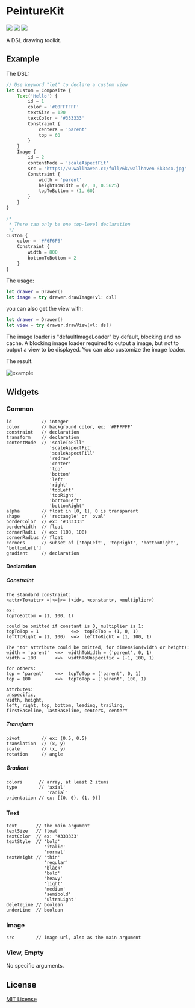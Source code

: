 # PeintureKit

[![](https://img.shields.io/cocoapods/v/PeintureKit?color=9cf&style=flat-square)](https://cocoapods.org/pods/PeintureKit)
[![](https://img.shields.io/cocoapods/l/PeintureKit?style=flat-square)](https://www.mit-license.org)
![](https://img.shields.io/cocoapods/p/PeintureKit?style=flat-square)

A DSL drawing toolkit.

## Example

The DSL:

```javascript
// Use keyword "let" to declare a custom view
let Custom = Composite {
    Text('Hello') {
        id = 1
        color = '#00FFFFFF'
        textSize = 120
        textColor = '#333333'
        Constraint {
            centerX = 'parent'
            top = 60
        }
    }
    Image {
        id = 2
        contentMode = 'scaleAspectFit'
        src = 'https://w.wallhaven.cc/full/6k/wallhaven-6k3oox.jpg'
        Constraint {
            width = 'parent'
            heightToWidth = (2, 0, 0.5625)
            topToBottom = (1, 60)
        }
    }
}

/*
 * There can only be one top-level declaration
 */
Custom {
    color = '#F6F6F6'
    Constraint {
        width = 800
        bottomToBottom = 2
    }
}
```

The usage:

```swift
let drawer = Drawer()
let image = try drawer.drawImage(vl: dsl)
```

you can also get the view with:

```swift
let drawer = Drawer()
let view = try drawer.drawView(vl: dsl)
```

The image loader is "defaultImageLoader" by default, blocking and no cache.
A blocking image loader required to output a image, 
but not to output a view to be displayed. 
You can also customize the image loader.


The result:

![example](https://i.loli.net/2020/09/14/x97eYTODVuormBL.png)

## Widgets

### Common
```
id           // integer
color        // background color, ex: '#FFFFFF'
constraint   // declaration
transform    // declaration
contentMode  // 'scaleToFill'
                'scaleAspectFit'
                'scaleAspectFill'
                'redraw'
                'center'
                'top'
                'bottom'
                'left'
                'right'
                'topLeft'
                'topRight'
                'bottomLeft'
                'bottomRight'
alpha        // float in [0, 1], 0 is transparent
shape        // 'rectangle' or 'oval'
borderColor  // ex: '#333333'
borderWidth  // float
cornerRadii  // ex: (100, 100)
cornerRadius // float
corners      // subset of ['topLeft', 'topRight', 'bottomRight', 'bottomLeft']
gradient     // declaration
```

#### Declaration

##### Constraint
```
The standard constraint:
<attr>To<attr> =|<=|>= (<id>, <constant>, <multiplier>)

ex:
topToBottom = (1, 100, 1)

could be omitted if constant is 0, multiplier is 1:
topToTop = 1            <=>  topToTop = (1, 0, 1)
leftToRight = (1, 100)  <=>  leftToRight = (1, 100, 1)

The "to" attribute could be omitted, for dimemsion(width or height):
width = 'parent'  <=>  widthToWidth = ('parent', 0, 1)
width = 100       <=>  widthToUnspecific = (-1, 100, 1)

for others:
top = 'parent'    <=>  topToTop = ('parent', 0, 1)
top = 100         <=>  topToTop = ('parent', 100, 1)

Attrbutes:
unspecific,
width, height,
left, right, top, bottom, leading, trailing,
firstBaseline, lastBaseline, centerX, centerY
```

##### Transform 
```
pivot        // ex: (0.5, 0.5)
translation  // (x, y)
scale        // (x, y)
rotation     // angle
```

##### Gradient
```
colors      // array, at least 2 items
type        // 'axial'
               'radial'
orientation // ex: [(0, 0), (1, 0)]
```

### Text
```
text       // the main argument
textSize   // float
textColor  // ex: '#333333'
textStyle  // 'bold'
              'italic'
              'normal'
textWeight // 'thin'
              'regular'
              'black'
              'bold'
              'heavy'
              'light'
              'medium'
              'semibold'
              'ultraLight'
deleteLine // boolean
underLine  // boolean
```

### Image
```
src        // image url, also as the main argument
```

### View, Empty
No specific arguments.

## License

[MIT License](https://www.mit-license.org)
